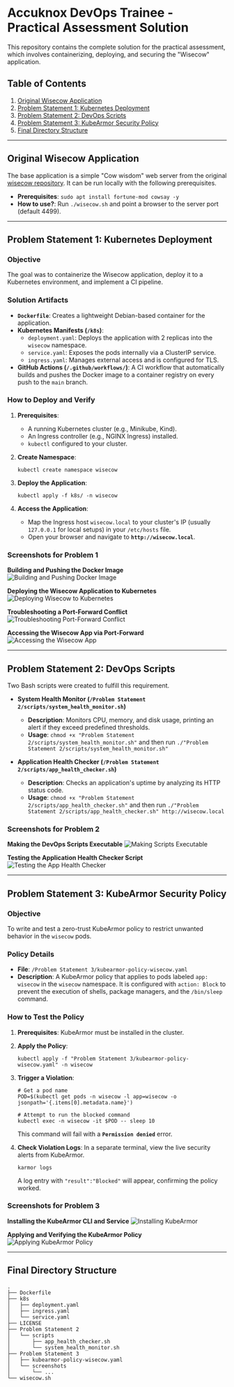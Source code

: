 # Accuknox DevOps Trainee - Practical Assessment Solution

This repository contains the complete solution for the practical assessment, which involves containerizing, deploying, and securing the "Wisecow" application.

## Table of Contents
1. [Original Wisecow Application](#original-wisecow-application)
2. [Problem Statement 1: Kubernetes Deployment](#problem-statement-1-kubernetes-deployment)
3. [Problem Statement 2: DevOps Scripts](#problem-statement-2-devops-scripts)
4. [Problem Statement 3: KubeArmor Security Policy](#problem-statement-3-kubearmor-security-policy)
5. [Final Directory Structure](#final-directory-structure)

---

## Original Wisecow Application

The base application is a simple "Cow wisdom" web server from the original [wisecow repository](https://github.com/nyrahul/wisecow). It can be run locally with the following prerequisites.

* **Prerequisites**: `sudo apt install fortune-mod cowsay -y`
* **How to use?**: Run `./wisecow.sh` and point a browser to the server port (default 4499).

---

## Problem Statement 1: Kubernetes Deployment

### Objective
The goal was to containerize the Wisecow application, deploy it to a Kubernetes environment, and implement a CI pipeline.

### Solution Artifacts
* **`Dockerfile`**: Creates a lightweight Debian-based container for the application.
* **Kubernetes Manifests (`/k8s`)**:
    * `deployment.yaml`: Deploys the application with 2 replicas into the `wisecow` namespace.
    * `service.yaml`: Exposes the pods internally via a ClusterIP service.
    * `ingress.yaml`: Manages external access and is configured for TLS.
* **GitHub Actions (`/.github/workflows/`)**: A CI workflow that automatically builds and pushes the Docker image to a container registry on every push to the `main` branch.

### How to Deploy and Verify
1.  **Prerequisites**:
    * A running Kubernetes cluster (e.g., Minikube, Kind).
    * An Ingress controller (e.g., NGINX Ingress) installed.
    * `kubectl` configured to your cluster.

2.  **Create Namespace**:
    ```shell
    kubectl create namespace wisecow
    ```

3.  **Deploy the Application**:
    ```shell
    kubectl apply -f k8s/ -n wisecow
    ```

4.  **Access the Application**:
    * Map the Ingress host `wisecow.local` to your cluster's IP (usually `127.0.0.1` for local setups) in your `/etc/hosts` file.
    * Open your browser and navigate to **`http://wisecow.local`**.

### Screenshots for Problem 1

**Building and Pushing the Docker Image**
![Building and Pushing Docker Image](https://github.com/mdazamdevops/wisecow/raw/main/screenshots/Building%20and%20Pushing%20the%20Docker%20Image.png)

**Deploying the Wisecow Application to Kubernetes**
![Deploying Wisecow to Kubernetes](https://github.com/mdazamdevops/wisecow/raw/main/screenshots/Deploying%20the%20Wisecow%20Application%20to%20Kubernetes.png)

**Troubleshooting a Port-Forward Conflict**
![Troubleshooting Port-Forward Conflict](https://github.com/mdazamdevops/wisecow/raw/main/screenshots/Troubleshooting%20a%20Port-Forward%20Conflict.png)

**Accessing the Wisecow App via Port-Forward**
![Accessing the Wisecow App](https://github.com/mdazamdevops/wisecow/raw/main/screenshots/Accessing%20the%20Wisecow%20App%20via%20Port-Forward.png)

---

## Problem Statement 2: DevOps Scripts

Two Bash scripts were created to fulfill this requirement.

* **System Health Monitor (`/Problem Statement 2/scripts/system_health_monitor.sh`)**
    * **Description**: Monitors CPU, memory, and disk usage, printing an alert if they exceed predefined thresholds.
    * **Usage**: `chmod +x "Problem Statement 2/scripts/system_health_monitor.sh"` and then run `./"Problem Statement 2/scripts/system_health_monitor.sh"`

* **Application Health Checker (`/Problem Statement 2/scripts/app_health_checker.sh`)**
    * **Description**: Checks an application's uptime by analyzing its HTTP status code.
    * **Usage**: `chmod +x "Problem Statement 2/scripts/app_health_checker.sh"` and then run `./"Problem Statement 2/scripts/app_health_checker.sh" http://wisecow.local`

### Screenshots for Problem 2

**Making the DevOps Scripts Executable**
![Making Scripts Executable](https://github.com/mdazamdevops/wisecow/blob/main/screenshots/Making%20DevOps%20Scripts%20Executable.png)

**Testing the Application Health Checker Script**
![Testing the App Health Checker](https://github.com/mdazamdevops/wisecow/blob/main/screenshots/Testing%20the%20Application%20Health%20Checker%20Script.png)

---

## Problem Statement 3: KubeArmor Security Policy

### Objective
To write and test a zero-trust KubeArmor policy to restrict unwanted behavior in the `wisecow` pods.

### Policy Details
* **File**: `/Problem Statement 3/kubearmor-policy-wisecow.yaml`
* **Description**: A KubeArmor policy that applies to pods labeled `app: wisecow` in the `wisecow` namespace. It is configured with `action: Block` to prevent the execution of shells, package managers, and the `/bin/sleep` command.

### How to Test the Policy
1.  **Prerequisites**: KubeArmor must be installed in the cluster.

2.  **Apply the Policy**:
    ```shell
    kubectl apply -f "Problem Statement 3/kubearmor-policy-wisecow.yaml" -n wisecow
    ```

3.  **Trigger a Violation**:
    ```shell
    # Get a pod name
    POD=$(kubectl get pods -n wisecow -l app=wisecow -o jsonpath='{.items[0].metadata.name}')
    
    # Attempt to run the blocked command
    kubectl exec -n wisecow -it $POD -- sleep 10
    ```
    This command will fail with a **`Permission denied`** error.

4.  **Check Violation Logs**:
    In a separate terminal, view the live security alerts from KubeArmor.
    ```shell
    karmor logs
    ```
    A log entry with `"result":"Blocked"` will appear, confirming the policy worked.

### Screenshots for Problem 3

**Installing the KubeArmor CLI and Service**
![Installing KubeArmor](https://github.com/mdazamdevops/wisecow/blob/main/screenshots/Installing%20the%20KubeArmor%20CLI%20and%20Service.png)

**Applying and Verifying the KubeArmor Policy**
![Applying KubeArmor Policy](https://github.com/mdazamdevops/wisecow/blob/main/screenshots/Applying%20and%20Verifying%20the%20KubeArmor%20Policy.png)

---

## Final Directory Structure
```
.
├── Dockerfile
├── k8s
│   ├── deployment.yaml
│   ├── ingress.yaml
│   └── service.yaml
├── LICENSE
├── Problem Statement 2
│   └── scripts
│       ├── app_health_checker.sh
│       └── system_health_monitor.sh
├── Problem Statement 3
│   ├── kubearmor-policy-wisecow.yaml
│   └── screenshots
│       └── ...
└── wisecow.sh
```